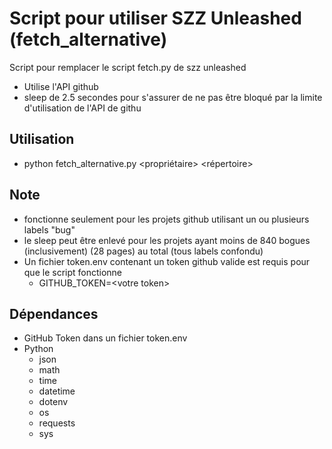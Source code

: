 ﻿# Script pour utiliser SZZ Unleashed (fetch_alternative)
Script pour remplacer le script fetch.py de szz unleashed 

- Utilise l'API github
- sleep de 2.5 secondes pour s'assurer de ne pas être bloqué par la limite d'utilisation de l'API de githu 


## Utilisation

- python fetch_alternative.py <propriétaire> <répertoire> 


## Note
- fonctionne seulement pour les projets github utilisant un ou plusieurs labels "bug"
- le sleep peut être enlevé pour les projets ayant moins de 840 bogues (inclusivement) (28 pages) au total (tous labels confondu)
- Un fichier token.env contenant un token github valide est requis pour que le script fonctionne
	- GITHUB_TOKEN=\<votre token> 

## Dépendances
- GitHub Token dans un fichier token.env
- Python
	- json
	- math
	- time
	- datetime
	- dotenv 
	- os
	- requests
	- sys
